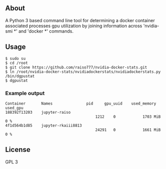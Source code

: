 ## About
A Python 3 based command line tool for determining a docker container associated processes gpu utilization by joining information across 'nvidia-smi *' and 'docker *' commands.

## Usage

```
$ sudo su
$ cd /root
$ git clone https://github.com/raiso777/nvidia-docker-stats.git
$ ln /root/nvidia-docker-stats/nvidiadockerstats/nvidiadockerstats.py /bin/dgpustat
$ dgpustat
```

### Example output
```
Container   	Names             	pid    	gpu_uuid	used_memory 	used_gpu
188392f13203	jupyter-raiso
                                        1212   	0       	 1703 MiB   	 0 %
4f1d564b1d85	jupyter-rkaiii8813
                                        24291  	0       	 1661 MiB   	 0 %
```

## License
GPL 3
